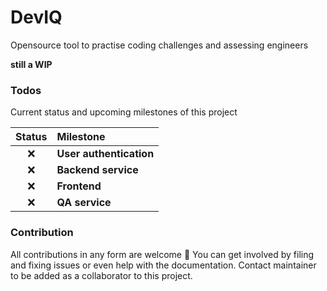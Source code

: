 # DevIQ
Opensource tool to practise coding challenges and assessing engineers

**still a WIP**

### Todos
Current status and upcoming milestones of this project

| Status | Milestone |
| :---: | :--- |
| :x: | **User authentication** | 
| :x: | **Backend service** |
| :x: | **Frontend** |
| :x: | **QA service** |

### Contribution
All contributions in any form are welcome :tada: You can get involved by filing and fixing issues or even help with the documentation. Contact maintainer to be added as a collaborator to this project.
